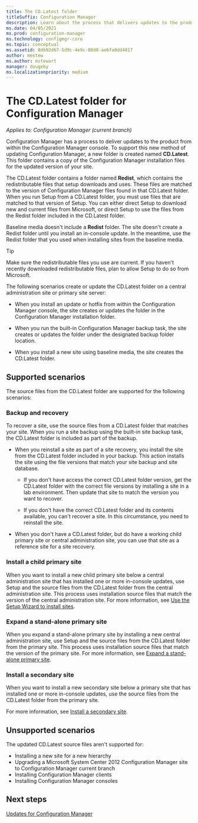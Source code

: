 ```yaml
---
title: The CD.Latest folder
titleSuffix: Configuration Manager
description: Learn about the process that delivers updates to the product from within the Configuration Manager console.
ms.date: 04/05/2021
ms.prod: configuration-manager
ms.technology: configmgr-core
ms.topic: conceptual
ms.assetid: 8db92d67-5d9c-4e9c-80d0-ae6fa0dd4817
author: mestew
ms.author: mstewart
manager: dougeby
ms.localizationpriority: medium
---
```


# The CD.Latest folder for Configuration Manager

*Applies to: Configuration Manager (current branch)*

Configuration Manager has a process to deliver updates to the product from within the Configuration Manager console. To support this new method of updating Configuration Manager, a new folder is created named **CD.Latest**. This folder contains a copy of the Configuration Manager installation files for the updated version of your site.

The CD.Latest folder contains a folder named **Redist**, which contains the redistributable files that setup downloads and uses. These files are matched to the version of Configuration Manager files found in that CD.Latest folder. When you run Setup from a CD.Latest folder, you must use files that are matched to that version of Setup. You can either direct Setup to download new and current files from Microsoft, or direct Setup to use the files from the Redist folder included in the CD.Latest folder.

Baseline media doesn't include a **Redist** folder. The site doesn't create a Redist folder until you install an in-console update. In the meantime, use the Redist folder that you used when installing sites from the baseline media.

> [!TIP]
> Make sure the redistributable files you use are current. If you haven't recently downloaded redistributable files, plan to allow Setup to do so from Microsoft.

The following scenarios create or update the CD.Latest folder on a central administration site or primary site server:

- When you install an update or hotfix from within the Configuration Manager console, the site creates or updates the folder in the Configuration Manager installation folder.

- When you run the built-in Configuration Manager backup task, the site creates or updates the folder under the designated backup folder location.

- When you install a new site using baseline media, the site creates the CD.Latest folder.

## Supported scenarios

The source files from the CD.Latest folder are supported for the following scenarios:

### Backup and recovery

To recover a site, use the source files from a CD.Latest folder that matches your site. When you run a site backup using the built-in site backup task, the CD.Latest folder is included as part of the backup.

- When you reinstall a site as part of a site recovery, you install the site from the CD.Latest folder included in your backup. This action installs the site using the file versions that match your site backup and site database.

  - If you don't have access the correct CD.Latest folder version, get the CD.Latest folder with the correct file versions by installing a site in a lab environment. Then update that site to match the version you want to recover.

  - If you don't have the correct CD.Latest folder and its contents available, you can't recover a site. In this circumstance, you need to reinstall the site.

- When you don't have a CD.Latest folder, but do have a working child primary site or central administration site, you can use that site as a reference site for a site recovery.

### Install a child primary site

When you want to install a new child primary site below a central administration site that has installed one or more in-console updates, use Setup and the source files from the CD.Latest folder from the central administration site. This process uses installation source files that match the version of the central administration site. For more information, see [Use the Setup Wizard to install sites](../deploy/install/use-the-setup-wizard-to-install-sites.md).

### Expand a stand-alone primary site

When you expand a stand-alone primary site by installing a new central administration site, use Setup and the source files from the CD.Latest folder from the primary site. This process uses installation source files that match the version of the primary site. For more information, see [Expand a stand-alone primary site](../deploy/install/use-the-setup-wizard-to-install-sites.md#bkmk_expand).

### Install a secondary site
<!-- SCCMDocs-pr issue #3164 -->

When you want to install a new secondary site below a primary site that has installed one or more in-console updates, use the source files from the CD.Latest folder from the primary site.

For more information, see [Install a secondary site](../deploy/install/use-the-setup-wizard-to-install-sites.md#bkmk_secondary).

## Unsupported scenarios

The updated CD.Latest source files aren't supported for:

- Installing a new site for a new hierarchy
- Upgrading a Microsoft System Center 2012 Configuration Manager site to Configuration Manager current branch
- Installing Configuration Manager clients
- Installing Configuration Manager consoles

## Next steps

[Updates for Configuration Manager](updates.md)
